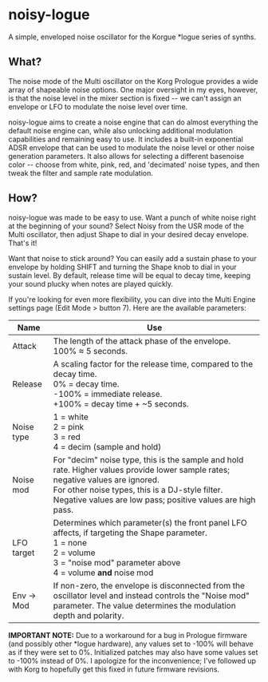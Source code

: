 # noisy-logue
A simple, enveloped noise oscillator for the Korgue *logue series of synths.

## What?
The noise mode of the Multi oscillator on the Korg Prologue provides a wide array of shapeable noise options. One major oversight in my eyes, however, is that the noise level
in the mixer section is fixed -- we can't assign an envelope or LFO to modulate the noise level over time.

noisy-logue aims to create a noise engine that can do almost everything the default noise engine can, while also unlocking additional modulation capabilities and remaining easy
to use. It includes a built-in exponential ADSR envelope that can be used to modulate the noise level or other noise generation parameters. It also allows for selecting a 
different basenoise color -- choose from white, pink, red, and 'decimated' noise types, and then tweak the filter and sample rate modulation.

## How?
noisy-logue was made to be easy to use. Want a punch of white noise right at the beginning of your sound? Select Noisy from the USR mode of the Multi oscillator, then adjust Shape
to dial in your desired decay envelope. That's it!

Want that noise to stick around? You can easily add a sustain phase to your envelope by holding SHIFT and turning the Shape knob to dial in your sustain level. By default, 
release time will be equal to decay time, keeping your sound plucky when notes are played quickly.

If you're looking for even more flexibility, you can dive into the Multi Engine settings page (Edit Mode > button 7). Here are the available parameters:

| Name            | Use |
| --------------- | --- |
| Attack          | The length of the attack phase of the envelope. 100% ≈ 5 seconds. |
| Release         | A scaling factor for the release time, compared to the decay time. <br> 0% = decay time. <br> -100% = immediate release. <br> +100% = decay time + ~5 seconds. |
| Noise type      | 1 = white <br> 2 = pink <br> 3 = red <br> 4 = decim (sample and hold) |
| Noise mod       | For "decim" noise type, this is the sample and hold rate. Higher values provide lower sample rates; negative values are ignored. <br> For other noise types, this is a DJ-style filter. Negative values are low pass; positive values are high pass. |
| LFO target      | Determines which parameter(s) the front panel LFO affects, if targeting the Shape parameter. <br> 1 = none <br> 2 = volume <br> 3 = "noise mod" parameter above <br> 4 = volume **and** noise mod
| Env -> Mod      | If non-zero, the envelope is disconnected from the oscillator level and instead controls the "Noise mod" parameter. The value determines the modulation depth and polarity. |

**IMPORTANT NOTE:** Due to a workaround for a bug in Prologue firmware (and possibly other *logue hardware), any values set to -100% will behave as if they were set to 0%.
Initialized patches may also have some values set to -100% instead of 0%. I apologize for the inconvenience; I've followed up with Korg to hopefully get this fixed in future
firmware revisions.

